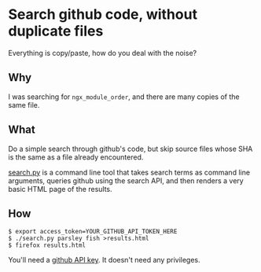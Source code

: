 Search github code, without duplicate files
===========================================
Everything is copy/paste, how do you deal with the noise?

Why
---
I was searching for `ngx_module_order`, and there are many copies of the
same file.

What
----
Do a simple search through github's code, but skip source files whose SHA is
the same as a file already encountered.

[search.py](search.py) is a command line tool that takes search terms as
command line arguments, queries github using the search API, and then renders
a very basic HTML page of the results.

How
---
```console
$ export access_token=YOUR_GITHUB_API_TOKEN_HERE
$ ./search.py parsley fish >results.html
$ firefox results.html
```
You'll need a [github API key][1].  It doesn't need any privileges.

[1]: https://docs.github.com/en/github/authenticating-to-github/keeping-your-account-and-data-secure/creating-a-personal-access-token
